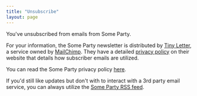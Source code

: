 ```yaml
---
title: "Unsubscribe"
layout: page
---
```


You've unsubscribed from emails from Some Party.

For your information, the Some Party newsletter is distributed by [Tiny Letter](http://tinyletter.com), a service owned by [MailChimp](https://mailchimp.com/). They have a detailed [privacy policy](http://tinyletter.com/site/legal/privacy/) on their website that details how subscriber emails are utilized.

You can read the Some Party privacy policy [here](/privacy.html).

If you'd still like updates but don't with to interact with a 3rd party email service, you can always utilize the [Some Party RSS feed](/feed.xml).
